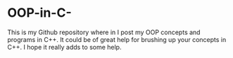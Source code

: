 # OOP-in-C-
This is my Github repository where in I post my OOP concepts and programs in C++.
It could be of great help for brushing up your concepts in C++.
I hope it really adds to some help.

